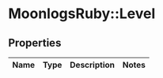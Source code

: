 # MoonlogsRuby::Level

## Properties
Name | Type | Description | Notes
------------ | ------------- | ------------- | -------------

